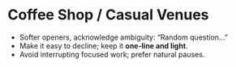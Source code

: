 # Coffee Shop / Casual Venues

- Softer openers, acknowledge ambiguity: “Random question…”
- Make it easy to decline; keep it **one‑line and light**.
- Avoid interrupting focused work; prefer natural pauses.
